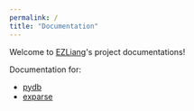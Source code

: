 ```yaml
---
permalink: /
title: "Documentation"
---
```

Welcome to [EZLiang](https://github.com/EZLiang)'s project documentations!

Documentation for:
 * [pydb](pydb/)
 * [exparse](exparse/)